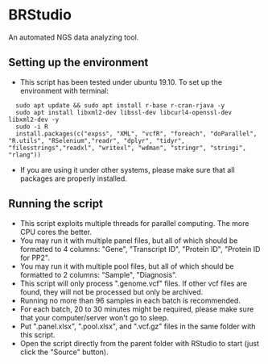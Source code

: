 # BRStudio
An automated NGS data analyzing tool.

## Setting up the environment
- This script has been tested under ubuntu 19.10. To set up the environment with terminal:  
```
  sudo apt update && sudo apt install r-base r-cran-rjava -y  
  sudo apt install libxml2-dev libssl-dev libcurl4-openssl-dev libxml2-dev -y  
  sudo -i R  
  install.packages(c("expss", "XML", "vcfR", "foreach", "doParallel", "R.utils", "RSelenium","readr", "dplyr", "tidyr", "filesstrings","readxl", "writexl", "wdman", "stringr", "stringi", "rlang"))  
```
- If you are using it under other systems, please make sure that all packages are properly installed.  

## Running the script
- This script exploits multiple threads for parallel computing. The more CPU cores the better.  
- You may run it with multiple panel files, but all of which should be formatted to 4 columns: "Gene", "Transcript ID", "Protein ID", "Protein ID for PP2".  
- You may run it with multiple pool files, but all of which should be formatted to 2 columns: "Sample", "Diagnosis".    
- This script will only process ".genome.vcf" files. If other vcf files are found, they will not be processed but only be archived.  
- Running no more than 96 samples in each batch is recommended.  
- For each batch, 20 to 30 minutes might be required, please make sure that your computer/server won't go to sleep.  
- Put ".panel.xlsx", ".pool.xlsx", and ".vcf.gz" files in the same folder with this script.  
- Open the script directly from the parent folder with RStudio to start (just click the "Source" button).  
